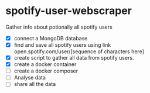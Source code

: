 # spotify-user-webscraper
Gather info about potionally all spotify users

- [x] connect a MongoDB database
- [x] find and save all spotify users using link open.spotify.com/user/[sequence of characters here]
- [x] create script to gather all data from spotify users.
- [x] create a docker container
- [ ] create a docker composer
- [ ] Analyse data
- [ ] share all the data